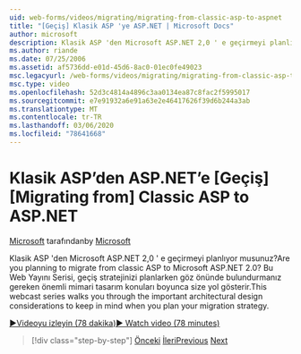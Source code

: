 ```yaml
---
uid: web-forms/videos/migrating/migrating-from-classic-asp-to-aspnet
title: "[Geçiş] Klasik ASP 'ye ASP.NET | Microsoft Docs"
author: microsoft
description: Klasik ASP 'den Microsoft ASP.NET 2,0 ' e geçirmeyi planlıyor musunuz? Bu Web Yayını Serisi, önemli mimari tasarım değerlendirmesi boyunca size yol gösterir...
ms.author: riande
ms.date: 07/25/2006
ms.assetid: af5736dd-e01d-45d6-8ac0-01ec0fe49023
msc.legacyurl: /web-forms/videos/migrating/migrating-from-classic-asp-to-aspnet
msc.type: video
ms.openlocfilehash: 52d3c4814a4896c3aa0134ea87c8fac2f5995017
ms.sourcegitcommit: e7e91932a6e91a63e2e46417626f39d6b244a3ab
ms.translationtype: MT
ms.contentlocale: tr-TR
ms.lasthandoff: 03/06/2020
ms.locfileid: "78641668"
---
```

# <a name="migrating-from-classic-asp-to-aspnet"></a><span data-ttu-id="335a7-104">Klasik ASP’den ASP.NET’e [Geçiş]</span><span class="sxs-lookup"><span data-stu-id="335a7-104">[Migrating from] Classic ASP to ASP.NET</span></span>

<span data-ttu-id="335a7-105">[Microsoft](https://github.com/microsoft) tarafından</span><span class="sxs-lookup"><span data-stu-id="335a7-105">by [Microsoft](https://github.com/microsoft)</span></span>

<span data-ttu-id="335a7-106">Klasik ASP 'den Microsoft ASP.NET 2,0 ' e geçirmeyi planlıyor musunuz?</span><span class="sxs-lookup"><span data-stu-id="335a7-106">Are you planning to migrate from classic ASP to Microsoft ASP.NET 2.0?</span></span> <span data-ttu-id="335a7-107">Bu Web Yayını Serisi, geçiş stratejinizi planlarken göz önünde bulundurmanız gereken önemli mimari tasarım konuları boyunca size yol gösterir.</span><span class="sxs-lookup"><span data-stu-id="335a7-107">This webcast series walks you through the important architectural design considerations to keep in mind when you plan your migration strategy.</span></span>

[<span data-ttu-id="335a7-108">&#9654;Videoyu izleyin (78 dakika)</span><span class="sxs-lookup"><span data-stu-id="335a7-108">&#9654; Watch video (78 minutes)</span></span>](https://channel9.msdn.com/Blogs/ASP-NET-Site-Videos/migrating-from-classic-asp-to-aspnet)

> [!div class="step-by-step"]
> <span data-ttu-id="335a7-109">[Önceki](intro-to-aspnet-20-user-interface-elements.md)
> [İleri](intro-to-aspnet-for-jsp-developers-welcome-to-aspnet-20.md)</span><span class="sxs-lookup"><span data-stu-id="335a7-109">[Previous](intro-to-aspnet-20-user-interface-elements.md)
[Next](intro-to-aspnet-for-jsp-developers-welcome-to-aspnet-20.md)</span></span>
